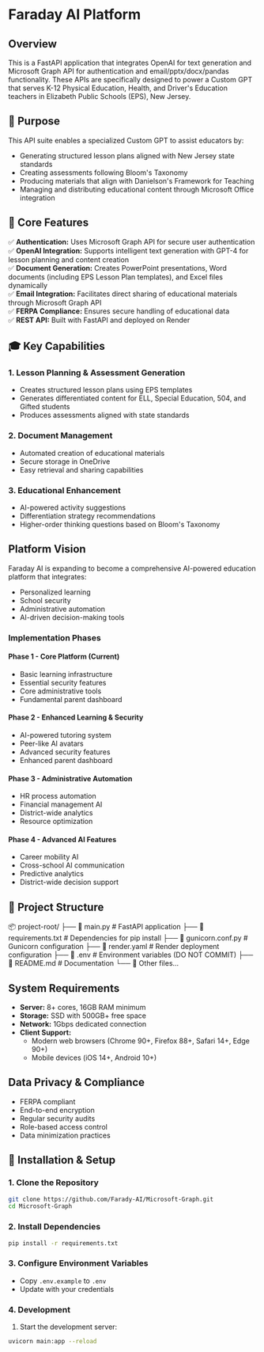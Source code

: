 # Faraday AI Platform

## Overview
This is a FastAPI application that integrates OpenAI for text generation and Microsoft Graph API for authentication and email/pptx/docx/pandas functionality. These APIs are specifically designed to power a Custom GPT that serves K-12 Physical Education, Health, and Driver's Education teachers in Elizabeth Public Schools (EPS), New Jersey.

## 🎯 Purpose
This API suite enables a specialized Custom GPT to assist educators by:
- Generating structured lesson plans aligned with New Jersey state standards
- Creating assessments following Bloom's Taxonomy
- Producing materials that align with Danielson's Framework for Teaching
- Managing and distributing educational content through Microsoft Office integration

## 🚀 Core Features
✅ **Authentication:** Uses Microsoft Graph API for secure user authentication  
✅ **OpenAI Integration:** Supports intelligent text generation with GPT-4 for lesson planning and content creation  
✅ **Document Generation:** Creates PowerPoint presentations, Word documents (including EPS Lesson Plan templates), and Excel files dynamically  
✅ **Email Integration:** Facilitates direct sharing of educational materials through Microsoft Graph API  
✅ **FERPA Compliance:** Ensures secure handling of educational data  
✅ **REST API:** Built with FastAPI and deployed on Render

## 🎓 Key Capabilities

### 1. Lesson Planning & Assessment Generation
- Creates structured lesson plans using EPS templates
- Generates differentiated content for ELL, Special Education, 504, and Gifted students
- Produces assessments aligned with state standards

### 2. Document Management
- Automated creation of educational materials
- Secure storage in OneDrive
- Easy retrieval and sharing capabilities

### 3. Educational Enhancement
- AI-powered activity suggestions
- Differentiation strategy recommendations
- Higher-order thinking questions based on Bloom's Taxonomy

## Platform Vision
Faraday AI is expanding to become a comprehensive AI-powered education platform that integrates:
- Personalized learning
- School security
- Administrative automation
- AI-driven decision-making tools

### Implementation Phases

#### Phase 1 - Core Platform (Current)
- Basic learning infrastructure
- Essential security features
- Core administrative tools
- Fundamental parent dashboard

#### Phase 2 - Enhanced Learning & Security
- AI-powered tutoring system
- Peer-like AI avatars
- Advanced security features
- Enhanced parent dashboard

#### Phase 3 - Administrative Automation
- HR process automation
- Financial management AI
- District-wide analytics
- Resource optimization

#### Phase 4 - Advanced AI Features
- Career mobility AI
- Cross-school AI communication
- Predictive analytics
- District-wide decision support

## 📂 Project Structure
📦 project-root/
├── 📄 main.py # FastAPI application
├── 📄 requirements.txt # Dependencies for pip install
├── 📄 gunicorn.conf.py # Gunicorn configuration
├── 📄 render.yaml # Render deployment configuration
├── 📄 .env # Environment variables (DO NOT COMMIT)
├── 📄 README.md # Documentation
└── 📂 Other files...

## System Requirements
- **Server:** 8+ cores, 16GB RAM minimum
- **Storage:** SSD with 500GB+ free space
- **Network:** 1Gbps dedicated connection
- **Client Support:** 
  - Modern web browsers (Chrome 90+, Firefox 88+, Safari 14+, Edge 90+)
  - Mobile devices (iOS 14+, Android 10+)

## Data Privacy & Compliance
- FERPA compliant
- End-to-end encryption
- Regular security audits
- Role-based access control
- Data minimization practices

## 🔧 Installation & Setup

### 1. Clone the Repository
```bash
git clone https://github.com/Farady-AI/Microsoft-Graph.git
cd Microsoft-Graph
```

### 2. Install Dependencies
```bash
pip install -r requirements.txt
```

### 3. Configure Environment Variables
- Copy `.env.example` to `.env`
- Update with your credentials

### 4. Development
1. Start the development server:
```bash
uvicorn main:app --reload

